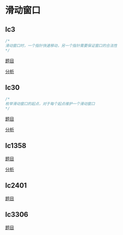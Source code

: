 # 滑动窗口

## lc3

```cpp
/*
滑动窗口时，一个指针快速移动，另一个指针需要保证窗口的合法性
*/
```

[题目](https://leetcode.com/problems/longest-substring-without-repeating-characters/)

[分析](https://www.youtube.com/watch?v=LupZFfCCbAU)

## lc30

```cpp
/*
枚举滑动窗口的起点，对于每个起点维护一个滑动窗口
*/
```

[题目](https://leetcode.com/problems/substring-with-concatenation-of-all-words/description/?envType=study-plan-v2&envId=top-interview-150)

[分析](https://github.com/doocs/leetcode/blob/main/solution/0000-0099/0030.Substring%20with%20Concatenation%20of%20All%20Words/README.md)

## lc1358

[题目](https://leetcode.com/problems/number-of-substrings-containing-all-three-characters/description/?envType=daily-question&envId=2025-03-11)

[分析](https://www.cnblogs.com/grandyang/p/17796915.html)

## lc2401

[题目](https://leetcode.com/problems/longest-nice-subarray/description/?envType=daily-question&envId=2025-03-18)

## lc3306

[题目](https://leetcode.com/problems/count-of-substrings-containing-every-vowel-and-k-consonants-ii/description/?envType=daily-question&envId=2025-03-10)

